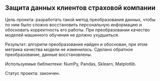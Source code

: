 ## Защита данных клиентов страховой компании
Цель проекта: разработать такой метод преобразования данных, чтобы по ним было сложно восстановить персональную информацию и обосновать корректность его работы. При преобразовании качество моделей машинного обучения не должно ухудшиться.  

Результат: алгоритм преобразования найден и обоснован, при этом метрика качества модели не изменилась. Сделано обратное преобразование, данные восстановлены.  

Используемые библиотеки: NumPy, Pandas, Sklearn, Matplotlib.  

Статус проекта: закончен.

